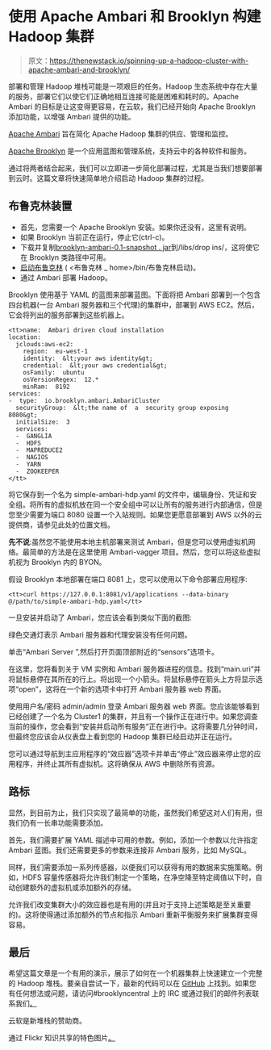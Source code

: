 # 使用 Apache Ambari 和 Brooklyn 构建 Hadoop 集群

> 原文：<https://thenewstack.io/spinning-up-a-hadoop-cluster-with-apache-ambari-and-brooklyn/>

部署和管理 Hadoop 堆栈可能是一项艰巨的任务。Hadoop 生态系统中存在大量的服务，部署它们以使它们正确地相互连接可能是困难和耗时的。Apache Ambari 的目标是让这变得更容易，在云软，我们已经开始向 Apache Brooklyn 添加功能，以增强 Ambari 提供的功能。

[Apache Ambari](https://ambari.apache.org/) 旨在简化 Apache Hadoop 集群的供应、管理和监控。

[Apache Brooklyn](https://brooklyn.incubator.apache.org/) 是一个应用蓝图和管理系统，支持云中的各种软件和服务。

通过将两者结合起来，我们可以立即进一步简化部署过程，尤其是当我们想要部署到云时。这篇文章将快速简单地介绍启动 Hadoop 集群的过程。

## 布鲁克林装置

*   首先，您需要一个 Apache Brooklyn 安装。如果你还没有，这里有说明。
*   如果 Brooklyn 当前正在运行，停止它(ctrl-c)。
*   下载并复制[brooklyn-ambari-0.1-snapshot . jar](https://github.com/brooklyncentral/brooklyn-ambari/releases/download/v0.1.0-20150331/brooklyn-ambari-0.1-SNAPSHOT.jar)到<Brooklyn _ home>/libs/drop ins/，这将使它在 Brooklyn 类路径中可用。
*   [启动布鲁克林](https://brooklyn.incubator.apache.org/v/latest/start/running.html#launch-brooklyn) ( <布鲁克林 _ home>/bin/布鲁克林启动)。
*   通过 Ambari 部署 Hadoop。

Brooklyn 使用基于 YAML 的蓝图来部署蓝图。下面将把 Ambari 部署到一个包含四台机器(一台 Ambari 服务器和三个代理)的集群中，部署到 AWS EC2。然后，它会将列出的服务部署到这些机器上。

```
<tt>name:  Ambari driven cloud installation
location:  
  jclouds:aws-ec2:
    region:  eu-west-1
    identity:  &lt;your aws identity&gt;
    credential:  &lt;your aws credential&gt;
    osFamily:  ubuntu
    osVersionRegex:  12.*
    minRam:  8192
services:
-  type:  io.brooklyn.ambari.AmbariCluster
  securityGroup:  &lt;the name of  a  security group exposing  8080&gt;
  initialSize:  3
  services:
  -  GANGLIA
  -  HDFS
  -  MAPREDUCE2
  -  NAGIOS
  -  YARN
  -  ZOOKEEPER
</tt>

```

将它保存到一个名为 simple-ambari-hdp.yaml 的文件中，编辑身份、凭证和安全组。将所有的虚拟机放在同一个安全组中可以让所有的服务进行内部通信，但是您至少需要为端口 8080 设置一个入站规则。如果您更愿意部署到 AWS 以外的云提供商，请参见此处的位置文档。

**先不说**:虽然您不能使用本地主机部署来测试 Ambari，但是您可以使用虚拟机网络。最简单的方法是在这里使用 Ambari-vagger 项目。然后，您可以将这些虚拟机视为 Brooklyn 内的 BYON。

假设 Brooklyn 本地部署在端口 8081 上，您可以使用以下命令部署应用程序:

```
<tt>curl https://127.0.0.1:8081/v1/applications --data-binary @/path/to/simple-ambari-hdp.yaml</tt>

```

一旦安装并启动了 Ambari，您应该会看到类似下面的截图:

绿色交通灯表示 Ambari 服务器和代理安装没有任何问题。

单击“Ambari Server ”,然后打开页面顶部附近的“sensors”选项卡。

在这里，您将看到关于 VM 实例和 Ambari 服务器进程的信息。找到“main.uri”并将鼠标悬停在其所在的行上。将出现一个小箭头。将鼠标悬停在箭头上方将显示选项“open”，这将在一个新的选项卡中打开 Ambari 服务器 web 界面。

使用用户名/密码 admin/admin 登录 Ambari 服务器 web 界面。您应该能够看到已经创建了一个名为 Cluster1 的集群，并且有一个操作正在进行中。如果您调查当前的操作，您会看到“安装并启动所有服务”正在进行中。这将需要几分钟时间，但最终您应该会从仪表盘上看到您的 Hadoop 集群已经启动并正在运行。

您可以通过导航到主应用程序的“效应器”选项卡并单击“停止”效应器来停止您的应用程序，并终止其所有虚拟机。这将确保从 AWS 中删除所有资源。

## 路标

显然，到目前为止，我们只实现了最简单的功能，虽然我们希望这对人们有用，但我们仍有一长串功能需要添加。

首先，我们需要扩展 YAML 描述中可用的参数。例如，添加一个参数以允许指定 Ambari 蓝图。我们还需要更多的参数来连接非 Ambari 服务，比如 MySQL。

同样，我们需要添加一系列传感器，以便我们可以获得有用的数据来实施策略。例如，HDFS 容量传感器将允许我们制定一个策略，在净空降至特定阈值以下时，自动创建额外的虚拟机或添加额外的存储。

允许我们改变集群大小的效应器也是有用的(并且对于支持上述策略是至关重要的)。这将使得通过添加额外的节点和指示 Ambari 重新平衡服务来扩展集群变得容易。

## 最后

希望这篇文章是一个有用的演示，展示了如何在一个机器集群上快速建立一个完整的 Hadoop 堆栈。要亲自尝试一下，最新的代码可以在 [GitHub](https://github.com/brooklyncentral/brooklyn-ambari) 上找到。如果您有任何想法或问题，请访问#brooklyncentral 上的 IRC 或通过我们的邮件列表联系我们[。](https://brooklyn.incubator.apache.org/community/mailing-lists.html)

云软是新堆栈的赞助商。

通过 Flickr 知识共享的特色图片[。](https://www.flickr.com/photos/goincase/8369055858/in/photolist-orPfct-dXufBA-bP6NWV-r6mZx2-dKxAJw-ipL2a8-oKmmg2-dVq6QU-nfDeJK-dFm5Yg-fnfzxs-dXXP6L-9J7s7h-5qXwW5-axn2Nw-m1GuLw-rfz1R7-eDX8VN-pqkMxb-pqkMZo-pzCUe8-pz8E8w-cyaDq5-gdFFBR-cHenny-9hof8c-ky7wuB-4NvmJS-p17dtx-awNz2o-318K46-d4EFP3-cCVGXy-c63qYw-92ydgy-ayMyiw-dYmHJb-7jMmvm-7xXTc8-drNEJZ-9J4gd2-5Dfb5i-o1SADb-dENA73-8vYMyE-6tYZwp-awKQ9H-4nBvHg-9RGXMW-9Zei9J)